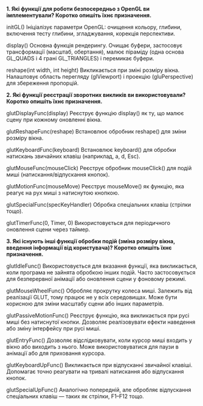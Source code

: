 ****1. Які функції для роботи безпосередньо з OpenGL ви імплементували? Коротко опишіть їхнє призначення.****

initGL()
Ініціалізує параметри OpenGL: очищення кольору, глибини, включення тесту глибини, згладжування, корекція перспективи.

display()
Основна функція рендерингу. Очищає буфери, застосовує трансформації (масштаб, обертання), малює піраміду (одна основа GL_QUADS і 4 грані GL_TRIANGLES) і перемикає буфери.

reshape(int width, int height)
Викликається при зміні розміру вікна. Налаштовує область перегляду (glViewport) і проекцію (gluPerspective) для збереження пропорцій.

****2. Які функції реєстрації зворотних викликів ви використовували? Коротко опишіть їхнє призначення.****

glutDisplayFunc(display)
Реєструє функцію display() як ту, що малює сцену при кожному оновленні вікна.

glutReshapeFunc(reshape)
Встановлює обробник reshape() для зміни розміру вікна.

glutKeyboardFunc(keyboard)
Встановлює keyboard() для обробки натискань звичайних клавіш (наприклад, a, d, Esc).

glutMouseFunc(mouseClick)
Реєструє обробник mouseClick() для подій миші (натискання/відпускання кнопок).

glutMotionFunc(mouseMove)
Реєструє mouseMove() як функцію, яка реагує на рух миші з натиснутою кнопкою.

glutSpecialFunc(specKeyHandler)
Обробка спеціальних клавіш (стрілки тощо).

glutTimerFunc(0, Timer, 0)
Використовується для періодичного оновлення сцени через таймер.

****3. Які існують інші функції обробки подій (зміна розміру вікна, введення інформації від користувача)? Коротко опишіть їхнє призначення.****

glutIdleFunc()
Використовується для вказання функції, яка викликається, коли програма не зайнята обробкою інших подій. Часто застосовується для безперервної анімації або оновлення сцени у фоновому режимі.

glutMouseWheelFunc()
Обробляє прокрутку колеса миші. Залежить від реалізації GLUT, тому працює не у всіх середовищах. Може бути корисною для зміни масштабу сцени або інших параметрів.

glutPassiveMotionFunc()
Реєструє функцію, яка викликається при русі миші без натиснутої кнопки. Дозволяє реалізовувати ефекти наведення або зміну інтерфейсу при русі миші.

glutEntryFunc()
Дозволяє відслідковувати, коли курсор миші входить у вікно або виходить з нього. Може використовуватися для паузи в анімації або для приховання курсора.

glutKeyboardUpFunc()
Викликається при відпусканні звичайної клавіші. Допомагає точно реагувати на тривалі натискання або відпускання кнопок.

glutSpecialUpFunc()
Аналогічно попередній, але обробляє відпускання спеціальних клавіш — таких як стрілки, F1–F12 тощо.
